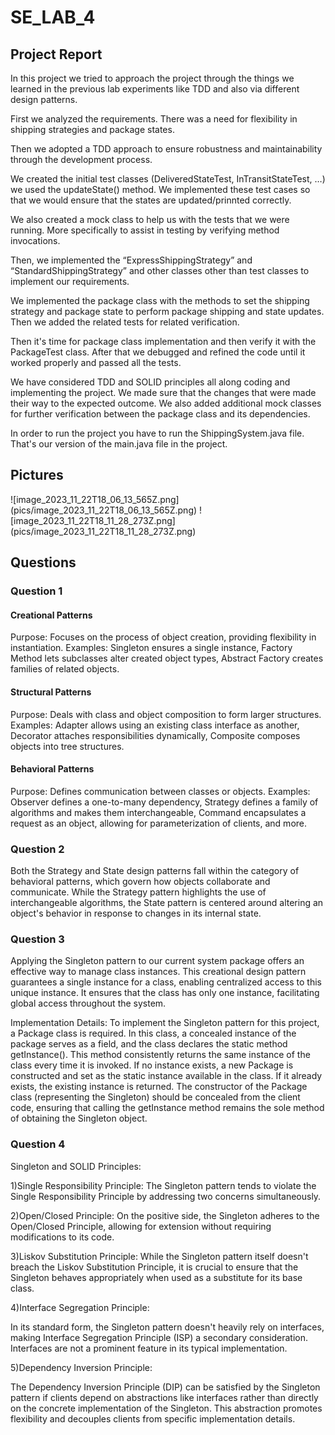 # SE_LAB_4
<h2>Project Report</h2>
<p>
In this project we tried to approach the project through the things we learned in the previous lab experiments like TDD and also via different design patterns.
</p>
<p>
First we analyzed the requirements. There was a need for flexibility in shipping strategies and package states.
</p>
<p>
Then we adopted a TDD approach to ensure robustness and maintainability through the development process.
</p>
<p>
We created the initial test classes (DeliveredStateTest, InTransitStateTest, …) we used the updateState() method. We implemented these test cases so that we would ensure that the states are updated/prinnted correctly.
</p>
<p>
We also created a mock class to help us with the tests that we were running. More specifically to assist in testing by verifying method invocations.
</p>
<p>
Then, we implemented the “ExpressShippingStrategy” and “StandardShippingStrategy” and other classes other than test classes to implement our requirements.
</p>
<p>
We implemented the package class with the methods to set the shipping strategy and package state to perform package shipping and state updates. Then we added the related tests for related verification.
</p>
<p>
Then it's time for package class implementation and then verify it with the PackageTest class. After that we debugged and refined the code until it worked properly and passed all the tests.
</p>
<p>
We have considered TDD and SOLID principles all along coding and implementing the project. We made sure that the changes that were made their way to the expected outcome.
We also added additional mock classes for further verification between the package class and its dependencies.
</p>
<p>In order to run the project you have to run the ShippingSystem.java file. That's our version of the main.java file in the project.</p>
<h2>Pictures</h2>
![image_2023_11_22T18_06_13_565Z.png](pics/image_2023_11_22T18_06_13_565Z.png)
![image_2023_11_22T18_11_28_273Z.png](pics/image_2023_11_22T18_11_28_273Z.png)

<h2>Questions</h2>
<h3>Question 1</h3>
<h4>Creational Patterns</h4>
<p>
Purpose: Focuses on the process of object creation, providing flexibility in instantiation.
Examples: Singleton ensures a single instance, Factory Method lets subclasses alter created object types, Abstract Factory creates families of related objects.
</p>
<h4>Structural Patterns</h4>
<p>
Purpose: Deals with class and object composition to form larger structures.
Examples: Adapter allows using an existing class interface as another, Decorator attaches responsibilities dynamically, Composite composes objects into tree structures.
</p>
<h4>Behavioral Patterns</h4>
<p>
Purpose: Defines communication between classes or objects.
Examples: Observer defines a one-to-many dependency, Strategy defines a family of algorithms and makes them interchangeable, Command encapsulates a request as an object, allowing for parameterization of clients, and more.


<h3>Question 2</h3>
<p>Both the Strategy and State design patterns fall within the category of behavioral patterns, which govern how objects collaborate and communicate. While the Strategy pattern highlights the use of interchangeable algorithms, the State pattern is centered around altering an object's behavior in response to changes in its internal state.</p>

<h3>Question 3</h3>
<p>Applying the Singleton pattern to our current system package offers an effective way to manage class instances. This creational design pattern guarantees a single instance for a class, enabling centralized access to this unique instance. It ensures that the class has only one instance, facilitating global access throughout the system.</p>

<p>Implementation Details: To implement the Singleton pattern for this project, a Package class is required. In this class, a concealed instance of the package serves as a field, and the class declares the static method getInstance(). This method consistently returns the same instance of the class every time it is invoked. If no instance exists, a new Package is constructed and set as the static instance available in the class. If it already exists, the existing instance is returned. The constructor of the Package class (representing the Singleton) should be concealed from the client code, ensuring that calling the getInstance method remains the sole method of obtaining the Singleton object.</p>

<h3>Question 4</h3>
<p>Singleton and SOLID Principles:</p>

<p>1)Single Responsibility Principle:
The Singleton pattern tends to violate the Single Responsibility Principle by addressing two concerns simultaneously.</p>

<p>2)Open/Closed Principle:
On the positive side, the Singleton adheres to the Open/Closed Principle, allowing for extension without requiring modifications to its code.</p>

<p>3)Liskov Substitution Principle:
While the Singleton pattern itself doesn't breach the Liskov Substitution Principle, it is crucial to ensure that the Singleton behaves appropriately when used as a substitute for its base class.
</p>

<p>4)Interface Segregation Principle:
<p>In its standard form, the Singleton pattern doesn't heavily rely on interfaces, making Interface Segregation Principle (ISP) a secondary consideration. Interfaces are not a prominent feature in its typical implementation.</p>

<p>5)Dependency Inversion Principle:</p>
<p>The Dependency Inversion Principle (DIP) can be satisfied by the Singleton pattern if clients depend on abstractions like interfaces rather than directly on the concrete implementation of the Singleton. This abstraction promotes flexibility and decouples clients from specific implementation details.</p>

